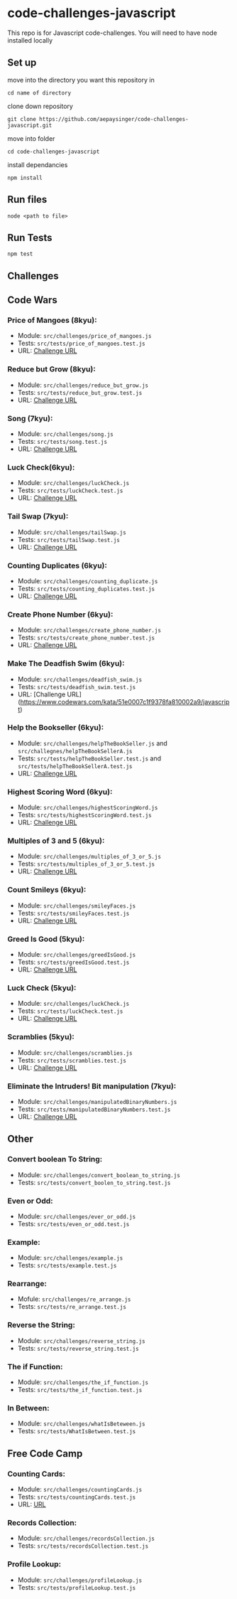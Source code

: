 # code-challenges-javascript
This repo is for Javascript code-challenges.
You will need to have node installed locally
## Set up
move into the directory you want this repository in 
```
cd name of directory
```
clone down repository
```
git clone https://github.com/aepaysinger/code-challenges-javascript.git
```
move into folder
```
cd code-challenges-javascript
```
install dependancies
```
npm install
```

## Run files
```
node <path to file>
```
## Run Tests
```
npm test
```

## Challenges
## Code Wars
### Price of Mangoes (8kyu):
  * Module: `src/challenges/price_of_mangoes.js`
  * Tests: `src/tests/price_of_mangoes.test.js`
  * URL: [Challenge URL](https://www.codewars.com/kata/57a77726bb9944d000000b06/javascript)
### Reduce but Grow (8kyu):
  * Module: `src/challenges/reduce_but_grow.js`
  * Tests: `src/tests/reduce_but_grow.test.js`
  * URL: [Challenge URL](https://www.codewars.com/kata/57f780909f7e8e3183000078/javascript)
### Song (7kyu):
  * Module: `src/challenges/song.js`
  * Tests: `src/tests/song.test.js`
  * URL: [Challenge URL](https://www.codewars.com/kata/6089c7992df556001253ba7d/javascript)
### Luck Check(6kyu):
  * Module: `src/challenges/luckCheck.js`
  * Tests: `src/tests/luckCheck.test.js`
  * URL: [Challenge URL](https://www.codewars.com/kata/5314b3c6bb244a48ab00076c/train/javascript)
### Tail Swap (7kyu):
  * Module: `src/challenges/tailSwap.js`
  * Tests: `src/tests/tailSwap.test.js`
  * URL: [Challenge URL](https://www.codewars.com/kata/5868812b15f0057e05000001/solutions/javascript)
### Counting Duplicates (6kyu):
  * Module: `src/challenges/counting_duplicate.js`
  * Tests: `src/tests/counting_duplicates.test.js`
  * URL: [Challenge URL](https://www.codewars.com/kata/54bf1c2cd5b56cc47f0007a1/javascript)
### Create Phone Number (6kyu):
  * Module: `src/challenges/create_phone_number.js`
  * Tests: `src/tests/create_phone_number.test.js`
  * URL: [Challenge URL](https://www.codewars.com/kata/525f50e3b73515a6db000b83/javascript)
### Make The Deadfish Swim (6kyu):
  * Module: `src/challenges/deadfish_swim.js`
  * Tests: `src/tests/deadfish_swim.test.js`
  * URL: [Challenge URL] (https://www.codewars.com/kata/51e0007c1f9378fa810002a9/javascript)
### Help the Bookseller (6kyu):
  * Module: `src/challenges/helpTheBookSeller.js` and `src/challegnes/helpTheBookSellerA.js`
  * Tests: `src/tests/helpTheBookSeller.test.js` and `src/tests/helpTheBookSellerA.test.js`
  * URL: [Challenge URL](https://www.codewars.com/kata/54dc6f5a224c26032800005c/javascript)
### Highest Scoring Word (6kyu):
  * Module: `src/challenges/highestScoringWord.js`
  * Tests: `src/tests/highestScoringWord.test.js`
  * URL: [Challenge URL](https://www.codewars.com/kata/57eb8fcdf670e99d9b000272/javascript)
### Multiples of 3 and 5 (6kyu):
  * Module: `src/challenges/multiples_of_3_or_5.js`
  * Tests: `src/tests/multiples_of_3_or_5.test.js`
  * URL: [Challenge URL](https://www.codewars.com/kata/514b92a657cdc65150000006/javascript)
### Count Smileys (6kyu):
  * Module: `src/challenges/smileyFaces.js`
  * Tests: `src/tests/smileyFaces.test.js`
  * URL: [Challenge URL](https://www.codewars.com/kata/583203e6eb35d7980400002a/javascript)
### Greed Is Good (5kyu):
  * Module: `src/challenges/greedIsGood.js`
  * Tests: `src/tests/greedIsGood.test.js`
  * URL: [Challenge URL](https://www.codewars.com/kata/5270d0d18625160ada0000e4/javascript)
### Luck Check (5kyu):
  * Module: `src/challenges/luckCheck.js`
  * Tests: `src/tests/luckCheck.test.js`
  * URL: [Challenge URL](https://www.codewars.com/kata/5314b3c6bb244a48ab00076c/javascript)
### Scramblies (5kyu):
  * Module: `src/challenges/scramblies.js`
  * Tests: `src/tests/scramblies.test.js`
  * URL: [Challenge URL](https://www.codewars.com/kata/55c04b4cc56a697bb0000048/javascript)
### Eliminate the Intruders! Bit manipulation (7kyu):
  * Module: `src/challenges/manipulatedBinaryNumbers.js`
  * Tests: `src/tests/manipulatedBinaryNumbers.test.js`
  * URL: [Challenge URL](https://www.codewars.com/kata/5a0d38c9697598b67a000041/javascript)
## Other
### Convert boolean To String:
  * Module: `src/challenges/convert_boolean_to_string.js`
  * Tests: `src/tests/convert_boolen_to_string.test.js`
### Even or Odd:
  * Module: `src/challenges/ever_or_odd.js`
  * Tests: `src/tests/even_or_odd.test.js`
### Example:
  * Module:  `src/challenges/example.js`
  * Tests: `src/tests/example.test.js`
### Rearrange:
  * Mofule: `src/challenges/re_arrange.js`
  * Tests: `src/tests/re_arrange.test.js`
### Reverse the String:
  * Module: `src/challenges/reverse_string.js`
  * Tests: `src/tests/reverse_string.test.js`
### The if Function:
  * Module: `src/challenges/the_if_function.js`
  * Tests: `src/tests/the_if_function.test.js`
### In Between:
  * Module: `src/challenges/whatIsBeteween.js`
  * Tests: `src/tests/WhatIsBetween.test.js`
## Free Code Camp
### Counting Cards:
  * Module: `src/challenges/countingCards.js`
  * Tests: `src/tests/countingCards.test.js`
  * URL: [URL](https://www.freecodecamp.org/learn/javascript-algorithms-and-data-structures/basic-javascript/counting-cards)
### Records Collection:
  * Module: `src/challenges/recordsCollection.js`
  * Tests: `src/tests/recordsCollection.test.js`
### Profile Lookup:
  * Module: `src/challenges/profileLookup.js`
  * Tests: `src/tests/profileLookup.test.js`